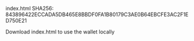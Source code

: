 index.html SHA256: 843896422ECCADA5DB465E8BBDF0FA1B80179C3AE0B64EBCFE3AC2F1ED750E21

Download index.html to use the wallet locally